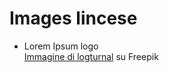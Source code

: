 # Images lincese

- Lorem Ipsum logo  
    [Immagine di logturnal](https://it.freepik.com/vettori-gratuito/vettore-di-gradiente-del-logo-colorato-uccello_28267842.htm#query=logo&position=2&from_view=keyword&track=sph) su Freepik
